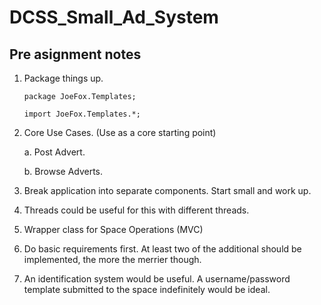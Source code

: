 # DCSS_Small_Ad_System
## Pre asignment notes
1) Package things up.

    `package JoeFox.Templates;`

    `import JoeFox.Templates.*;`

2) Core Use Cases. (Use as a core starting point)

    a. Post Advert.
    
    b. Browse Adverts.

3) Break application into separate components. Start small and work up.

4) Threads could be useful for this with different threads.

5) Wrapper class for Space Operations (MVC)

6) Do basic requirements first. At least two of the additional should be implemented, the more the merrier though.

7) An identification system would be useful. A username/password template submitted to the space indefinitely would be ideal.
